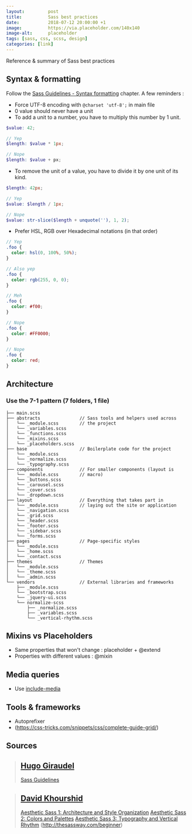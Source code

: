 ```yaml
---
layout:         post
title:          Sass best practices
date:           2018-07-12 20:00:00 +1
image:          https://via.placeholder.com/140x140
image-alt:      placeholder
tags: [sass, css, scss, design]
categories: [link]
---
```


Reference & summary of Sass best practices

<!-- more -->

## Syntax & formatting
Follow the [Sass Guidelines - Syntax formatting](https://sass-guidelin.es/#syntax--formatting) chapter.
A few reminders :
- Force UTF-8 encoding with `@charset 'utf-8';` in main file
- 0 value should never have a unit
- To add a unit to a number, you have to multiply this number by 1 unit.

```scss
$value: 42;

// Yep
$length: $value * 1px;

// Nope
$length: $value + px;
```

- To remove the unit of a value, you have to divide it by one unit of its kind.

```scss
$length: 42px;

// Yep
$value: $length / 1px;

// Nope
$value: str-slice($length + unquote(''), 1, 2);
```

- Prefer HSL, RGB over Hexadecimal notations (in that order)

```scss
// Yep
.foo {
  color: hsl(0, 100%, 50%);
}

// Also yep
.foo {
  color: rgb(255, 0, 0);
}

// Meh
.foo {
  color: #f00;
}

// Nope
.foo {
  color: #FF0000;
}

// Nope
.foo {
  color: red;
}
```

## Architecture
### Use the 7-1 pattern (7 folders, 1 file)
```
├── main.scss
├── abstracts               // Sass tools and helpers used across
│   └── _module.scss        // the project
│   └── _variables.scss
│   └── _functions.scss
│   └── _mixins.scss
│   └── _placeholders.scss
├── base                    // Boilerplate code for the project
│   └── _module.scss
│   └── _normalize.scss
│   └── _typography.scss
├── components              // For smaller components (layout is
│   └── _module.scss        // macro)
│   └── _buttons.scss
│   └── _carousel.scss
│   └── _cover.scss
│   └── _dropdown.scss
├── layout                  // Everything that takes part in
│   └── _module.scss        // laying out the site or application
│   └── _navigation.scss
│   └── _grid.scss
│   └── _header.scss
│   └── _footer.scss
│   └── _sidebar.scss
│   └── _forms.scss
├── pages                   // Page-specific styles
│   └── _module.scss
│   └── _home.scss
│   └── _contact.scss
├── themes                  // Themes
│   └── _module.scss
│   └── _theme.scss
│   └── _admin.scss
└── vendors                 // External libraries and frameworks
    ├── _module.scss
    └── _bootstrap.scss
    └── _jquery-ui.scss
    └── normalize-scss
        ├── _normalize.scss
        ├── _variables.scss
        └── _vertical-rhythm.scss
```

## Mixins vs Placeholders
- Same properties that won't change : placeholder + @extend
- Properties with different values : @mixin

## Media queries
- Use [include-media](http://include-media.com/)

## Tools & frameworks
- Autoprefixer
- (https://css-tricks.com/snippets/css/complete-guide-grid/)

## Sources

> ## [Hugo Giraudel](http://hugogiraudel.com/)
> [Sass Guidelines](https://sass-guidelin.es/)

> ## [David Khourshid](https://twitter.com/DavidKPiano)
> [Aesthetic Sass 1: Architecture and Style Organization](https://scotch.io/tutorials/aesthetic-sass-1-architecture-and-style-organization)
> [Aesthetic Sass 2: Colors and Palettes](https://scotch.io/tutorials/aesthetic-sass-2-colors)
> [Aesthetic Sass 3: Typography and Vertical Rhythm](https://scotch.io/tutorials/aesthetic-sass-3-typography-and-vertical-rhythm)
> (http://thesassway.com/beginner)
